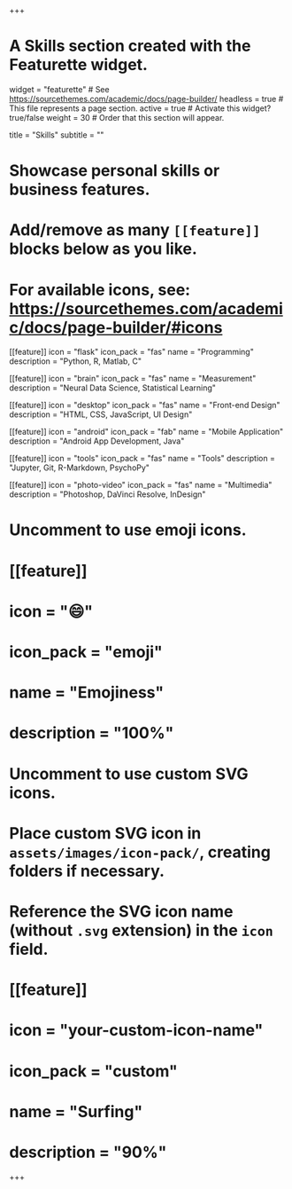 +++
# A Skills section created with the Featurette widget.
widget = "featurette"  # See https://sourcethemes.com/academic/docs/page-builder/
headless = true  # This file represents a page section.
active = true  # Activate this widget? true/false
weight = 30  # Order that this section will appear.

title = "Skills"
subtitle = ""

# Showcase personal skills or business features.
# 
# Add/remove as many `[[feature]]` blocks below as you like.
# 
# For available icons, see: https://sourcethemes.com/academic/docs/page-builder/#icons

[[feature]]
  icon = "flask"
  icon_pack = "fas"
  name = "Programming"
  description = "Python, R, Matlab, C"
  
[[feature]]
  icon = "brain"
  icon_pack = "fas"
  name = "Measurement"
  description = "Neural Data Science, Statistical Learning"  
  
[[feature]]
  icon = "desktop"
  icon_pack = "fas"
  name = "Front-end Design"
  description = "HTML, CSS, JavaScript, UI Design"
  
 [[feature]]
  icon = "android"
  icon_pack = "fab"
  name = "Mobile Application"
  description = "Android App Development, Java"
  
 [[feature]]
  icon = "tools"
  icon_pack = "fas"
  name = "Tools"
  description = "Jupyter, Git, R-Markdown, PsychoPy"
  
 [[feature]]
  icon = "photo-video"
  icon_pack = "fas"
  name = "Multimedia"
  description = "Photoshop, DaVinci Resolve, InDesign"
  

# Uncomment to use emoji icons.
# [[feature]]
#  icon = ":smile:"
#  icon_pack = "emoji"
#  name = "Emojiness"
#  description = "100%"  

# Uncomment to use custom SVG icons.
# Place custom SVG icon in `assets/images/icon-pack/`, creating folders if necessary.
# Reference the SVG icon name (without `.svg` extension) in the `icon` field.
# [[feature]]
#  icon = "your-custom-icon-name"
#  icon_pack = "custom"
#  name = "Surfing"
#  description = "90%"

+++
